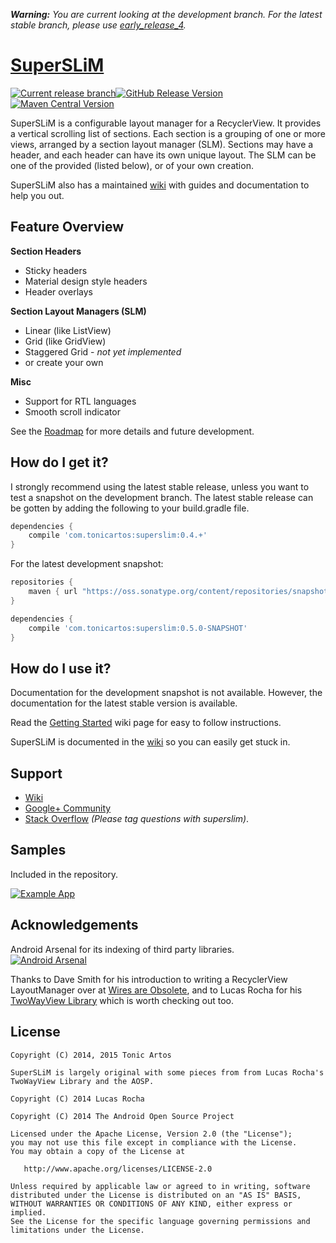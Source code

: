 _**Warning:** You are current looking at the development branch. For the latest stable branch, please use [early_release_4](https://github.com/TonicArtos/SuperSLiM/tree/early_release_4)._

[SuperSLiM](http://tonicartos.github.io/SuperSLiM/)
=========
[![Current release branch](https://img.shields.io/badge/current%20release%20branch-early__release__4-orange.svg?style=flat-square)](https://github.com/TonicArtos/SuperSLiM/tree/early_release_4)[![GitHub Release Version](https://img.shields.io/github/release/tonicartos/superslim.svg?style=flat-square)](https://github.com/TonicArtos/SuperSLiM/releases/latest)[![Maven Central Version](https://maven-badges.herokuapp.com/maven-central/com.tonicartos/superslim/badge.svg?style=flat-square)](https://maven-badges.herokuapp.com/maven-central/com.tonicartos/superslim)


SuperSLiM is a configurable layout manager for a RecyclerView. It provides a vertical scrolling list of sections. Each section is a grouping of one or more views, arranged by a section layout manager (SLM). Sections may have a header, and each header can have its own unique layout. The SLM can be one of the provided (listed below), or of your own creation.

SuperSLiM also has a maintained [wiki](https://github.com/TonicArtos/SuperSLiM/wiki) with guides and documentation to help you out.

## Feature Overview
**Section Headers**  
- Sticky headers
- Material design style headers
- Header overlays

**Section Layout Managers (SLM)**  
- Linear (like ListView)
- Grid (like GridView)
- Staggered Grid - *not yet implemented*
- or create your own
 
**Misc**  
- Support for RTL languages
- Smooth scroll indicator

See the [Roadmap](https://github.com/TonicArtos/SuperSLiM/wiki/Roadmap) for more details and future development.

## How do I get it?
I strongly recommend using the latest stable release, unless you want to test a snapshot on the development branch. The latest stable release can be gotten by adding the following to your build.gradle file.
```groovy
dependencies {
    compile 'com.tonicartos:superslim:0.4.+'
}
```

For the latest development snapshot:
```groovy
repositories {
    maven { url "https://oss.sonatype.org/content/repositories/snapshots/" }
}
```

```groovy
dependencies {
    compile 'com.tonicartos:superslim:0.5.0-SNAPSHOT'
}
```

## How do I use it?
Documentation for the development snapshot is not available. However, the documentation for the latest stable version is available.

Read the [Getting Started](https://github.com/TonicArtos/SuperSLiM/wiki/Getting%20started%20with%20version%200.4) wiki page for easy to follow instructions.

SuperSLiM is documented in the [wiki](https://github.com/TonicArtos/SuperSLiM/wiki/) so you can easily get stuck in.

## Support
- [Wiki](https://github.com/TonicArtos/SuperSLiM/wiki)
- [Google+ Community](https://plus.google.com/communities/104097089134643994744)
- [Stack Overflow](https://stackoverflow.com/questions/tagged/superslim) *(Please tag questions with superslim)*.
 
## Samples
Included in the repository.

[![Example App](https://4.bp.blogspot.com/-ep46JKpGa84/VJhX1plWWCI/AAAAAAAAXZY/9A1ArrV3a3k/s1600/SuperSLiM-Demo-small.gif)](https://github.com/TonicArtos/SuperSLiM/tree/master/example)

## Acknowledgements
Android Arsenal for its indexing of third party libraries.  
[![Android Arsenal](https://img.shields.io/badge/Android%20Arsenal-SuperSLiM-blue.svg?style=flat-square)](https://android-arsenal.com/details/1/1319)

Thanks to Dave Smith for his introduction to writing a RecyclerView LayoutManager over at [Wires are Obsolete](http://wiresareobsolete.com/), and to Lucas Rocha for his [TwoWayView Library](http://github.com/lucasr/twoway-view/) which is worth checking out too.

## License
```
Copyright (C) 2014, 2015 Tonic Artos

SuperSLiM is largely original with some pieces from from Lucas Rocha's TwoWayView Library and the AOSP.

Copyright (C) 2014 Lucas Rocha

Copyright (C) 2014 The Android Open Source Project

Licensed under the Apache License, Version 2.0 (the "License");
you may not use this file except in compliance with the License.
You may obtain a copy of the License at

   http://www.apache.org/licenses/LICENSE-2.0

Unless required by applicable law or agreed to in writing, software
distributed under the License is distributed on an "AS IS" BASIS,
WITHOUT WARRANTIES OR CONDITIONS OF ANY KIND, either express or implied.
See the License for the specific language governing permissions and
limitations under the License.
```
